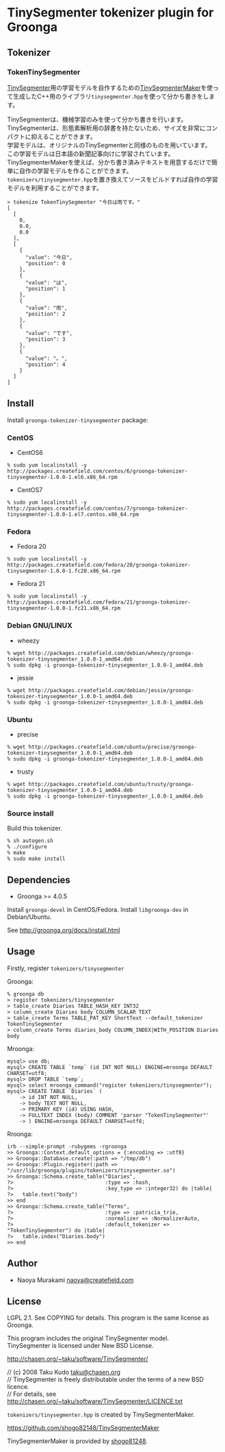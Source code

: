 # TinySegmenter tokenizer plugin for Groonga

## Tokenizer

### TokenTinySegmenter

[TinySegmenter](http://chasen.org/~taku/software/TinySegmenter/)用の学習モデルを自作するための[TinySegmenterMaker](https://github.com/shogo82148/TinySegmenterMaker)を使って生成したC++用のライブラリ``tinysegmenter.hpp``を使って分かち書きをします。

TinySegmenterは、機械学習のみを使って分かち書きを行います。  
TinySegmenterは、形態素解析用の辞書を持たないため、サイズを非常にコンパクトに抑えることができます。  
学習モデルは、オリジナルのTinySegmenterと同様のものを用いています。  
この学習モデルは日本語の新聞記事向けに学習されています。  
TinySegmenterMakerを使えば、分かち書き済みテキストを用意するだけで簡単に自作の学習モデルを作ることができます。  
``tokenizers/tinysegmenter.hpp``を置き換えてソースをビルドすれば自作の学習モデルを利用することができます。

```
> tokenize TokenTinySegmenter "今日は雨です。"
[
  [
    0,
    0.0,
    0.0
  ],
  [
    {
      "value": "今日",
      "position": 0
    },
    {
      "value": "は",
      "position": 1
    },
    {
      "value": "雨",
      "position": 2
    },
    {
      "value": "です",
      "position": 3
    },
    {
      "value": "。",
      "position": 4
    }
  ]
]
```

## Install

Install ``groonga-tokenizer-tinysegmenter`` package:

### CentOS

* CentOS6

```
% sudo yum localinstall -y http://packages.createfield.com/centos/6/groonga-tokenizer-tinysegmenter-1.0.0-1.el6.x86_64.rpm
```

* CentOS7

```
% sudo yum localinstall -y http://packages.createfield.com/centos/7/groonga-tokenizer-tinysegmenter-1.0.0-1.el7.centos.x86_64.rpm
```

### Fedora

* Fedora 20

```
% sudo yum localinstall -y http://packages.createfield.com/fedora/20/groonga-tokenizer-tinysegmenter-1.0.0-1.fc20.x86_64.rpm
```

* Fedora 21

```
% sudo yum localinstall -y http://packages.createfield.com/fedora/21/groonga-tokenizer-tinysegmenter-1.0.0-1.fc21.x86_64.rpm
```

### Debian GNU/LINUX

* wheezy

```
% wget http://packages.createfield.com/debian/wheezy/groonga-tokenizer-tinysegmenter_1.0.0-1_amd64.deb
% sudo dpkg -i groonga-tokenizer-tinysegmenter_1.0.0-1_amd64.deb
```

* jessie

```
% wget http://packages.createfield.com/debian/jessie/groonga-tokenizer-tinysegmenter_1.0.0-1_amd64.deb
% sudo dpkg -i groonga-tokenizer-tinysegmenter_1.0.0-1_amd64.deb
```


### Ubuntu

* precise

```
% wget http://packages.createfield.com/ubuntu/precise/groonga-tokenizer-tinysegmenter_1.0.0-1_amd64.deb
% sudo dpkg -i groonga-tokenizer-tinysegmenter_1.0.0-1_amd64.deb
```

* trusty

```
% wget http://packages.createfield.com/ubuntu/trusty/groonga-tokenizer-tinysegmenter_1.0.0-1_amd64.deb
% sudo dpkg -i groonga-tokenizer-tinysegmenter_1.0.0-1_amd64.deb
```

### Source install

Build this tokenizer.

    % sh autogen.sh
    % ./configure
    % make
    % sudo make install

## Dependencies

* Groonga >= 4.0.5

Install ``groonga-devel`` in CentOS/Fedora. Install ``libgroonga-dev`` in Debian/Ubuntu.

See http://groonga.org/docs/install.html

## Usage

Firstly, register `tokenizers/tinysegmenter`

Groonga:

    % groonga db
    > register tokenizers/tinysegmenter
    > table_create Diaries TABLE_HASH_KEY INT32
    > column_create Diaries body COLUMN_SCALAR TEXT
    > table_create Terms TABLE_PAT_KEY ShortText --default_tokenizer TokenTinySegmenter
    > column_create Terms diaries_body COLUMN_INDEX|WITH_POSITION Diaries body

Mroonga:

    mysql> use db;
    mysql> CREATE TABLE `temp` (id INT NOT NULL) ENGINE=mroonga DEFAULT CHARSET=utf8;
    mysql> DROP TABLE `temp`;
    mysql> select mroonga_command("register tokenizers/tinysegmenter");
    mysql> CREATE TABLE `Diaries` (
        -> id INT NOT NULL,
        -> body TEXT NOT NULL,
        -> PRIMARY KEY (id) USING HASH,
        -> FULLTEXT INDEX (body) COMMENT 'parser "TokenTinySegmenter"'
        -> ) ENGINE=mroonga DEFAULT CHARSET=utf8;

Rroonga:

    irb --simple-prompt -rubygems -rgroonga
    >> Groonga::Context.default_options = {:encoding => :utf8}   
    >> Groonga::Database.create(:path => "/tmp/db")
    >> Groonga::Plugin.register(:path => "/usr/lib/groonga/plugins/tokenizers/tinysegmenter.so")
    >> Groonga::Schema.create_table("Diaries",
    ?>                              :type => :hash,
    ?>                              :key_type => :integer32) do |table|
    ?>   table.text("body")
    >> end
    >> Groonga::Schema.create_table("Terms",
    ?>                              :type => :patricia_trie,
    ?>                              :normalizer => :NormalizerAuto,
    ?>                              :default_tokenizer => "TokenTinySegmenter") do |table|
    ?>   table.index("Diaries.body")
    >> end
    
## Author

* Naoya Murakami <naoya@createfield.com>

## License

LGPL 2.1. See COPYING for details.
This program is the same license as Groonga.

This program includes the original TinySegmenter model.  
TinySegmenter is licensed under New BSD License. 

http://chasen.org/~taku/software/TinySegmenter/

// (c) 2008 Taku Kudo <taku@chasen.org>  
// TinySegmenter is freely distributable under the terms of a new BSD licence.  
// For details, see http://chasen.org/~taku/software/TinySegmenter/LICENCE.txt

``tokenizers/tinysegmenter.hpp`` is created by TinySegmenterMaker.

https://github.com/shogo82148/TinySegmenterMaker

TinySegmenterMaker is provided by [shogo81248](https://github.com/shogo82148).

